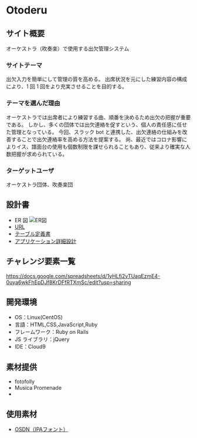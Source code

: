 # Otoderu

## サイト概要

オーケストラ（吹奏楽）で使用する出欠管理システム

### サイトテーマ

出欠入力を簡単にして管理の質を高める。
出席状況を元にした練習内容の構成により、1 回 1 回をより充実させることを目的する。

### テーマを選んだ理由

オーケストラでは出席者により練習する曲、順番を決めるため出欠の把握が重要である。
しかし、多くの団体では出欠連絡を促すという、個人の責任感に任せた管理となっている。
今回、スラック bot と連携した、出欠連絡の仕組みを改善することで出欠連絡率を高める方法を提案する。
尚、最近ではコロナ影響によりイス、譜面台の使用も個数制限を課せられることもあり、従来より確実な人数把握が求められている。

### ターゲットユーザ

オーケストラ団体、吹奏楽団

## 設計書

- ER 図
  ![ER図](https://user-images.githubusercontent.com/83518855/129730921-1d76384f-7787-4f0f-b098-88af53a7f5c7.png)
- [URL](https://otoderu.com)
- [テーブル定義書](https://docs.google.com/spreadsheets/d/1a9zYIdhUhD_8Z63i26BLWO315mVppMZ7koWDFI5wkVA/edit?usp=sharing)
- [アプリケーション詳細設計](https://docs.google.com/spreadsheets/d/1lXLAcZVtGDKtB71RUtqQRwT3cMNWfw1PctalsSpCccA/edit?usp=sharing)

## チャレンジ要素一覧

https://docs.google.com/spreadsheets/d/1yHLfj2vTUaqEzmE4-0uya6wkFhEpDJf8KrDFfRTXmSc/edit?usp=sharing

## 開発環境
- OS：Linux(CentOS)
- 言語：HTML,CSS,JavaScript,Ruby
- フレームワーク：Ruby on Rails
- JS ライブラリ：jQuery
- IDE：Cloud9

## 素材提供
- fotofolly
- Musica Promenade
-

## 使用素材
- [OSDN（IPAフォント）](https://ja.osdn.net/)